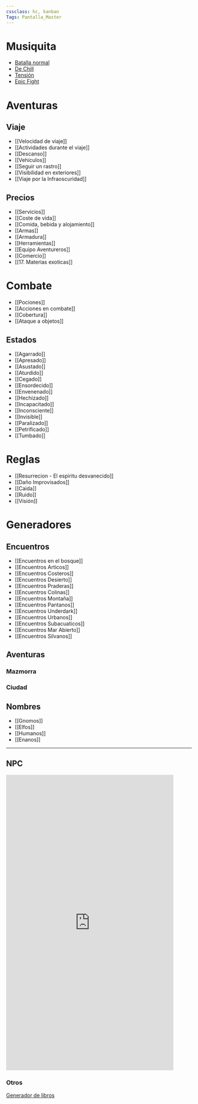 ```yaml
---
cssclass: hc, kanban
Tags: Pantalla_Master
---
```

# Musiquita
- [Batalla normal](https://open.spotify.com/playlist/5YNzi2VTqXWFS4sQZ2dcXK?si=4ab3dcf7be1d4baf)
- [De Chill](https://open.spotify.com/playlist/5HYJClOUaURsURdbsGvhC0?si=77730c0b35f34bcb)
- [Tensión](https://open.spotify.com/playlist/2pBEHqdnl0pK5htX4lkb0e?si=95f0bec3a2b3481c)
- [Epic Fight](https://open.spotify.com/playlist/01pZcF6csGnwXIV5AyXbNe?si=f7e2c9f352694830)
# Aventuras
## Viaje
- [[Velocidad de viaje]]
- [[Actividades durante el viaje]]
- [[Descanso]]
- [[Vehículos]]
- [[Seguir un rastro]]
- [[Visibilidad en exteriores]]
- [[Viaje por la Infraoscuridad]]
## Precios
- [[Servicios]]
- [[Coste de vida]]
- [[Comida, bebida y alojamiento]]
- [[Armas]]
- [[Armadura]]
- [[Herramientas]]
- [[Equipo Aventureros]]
- [[Comercio]]
- [[17. Materias exoticas]]
# Combate
- [[Pociones]]
- [[Acciones en combate]]
- [[Cobertura]]
- [[Ataque a objetos]]
## Estados
- [[Agarrado]]
- [[Apresado]]
- [[Asustado]]
- [[Aturdido]]
- [[Cegado]]
- [[Ensordecido]]
- [[Envenenado]]
- [[Hechizado]]
- [[Incapacitado]]
- [[Inconsciente]]
- [[Invisible]]
- [[Paralizado]]
- [[Petrificado]]
- [[Tumbado]]
# Reglas
- [[Resurrecion - El espiritu desvanecido]]
- [[Daño Improvisados]]
- [[Caida]]
- [[Ruido]]
- [[Visión]]
# Generadores
## Encuentros
- [[Encuentros en el bosque]]
- [[Encuentros Articos]]
- [[Encuentros Costeros]]
- [[Encuentros Desierto]]
- [[Encuentros Praderas]]
- [[Encuentros Colinas]]
- [[Encuentros Montaña]]
- [[Encuentros Pantanos]]
- [[Encuentros Underdark]]
- [[Encuentros Urbanos]]
- [[Encuentros Subacuaticos]]
- [[Encuentros Mar Abierto]]
- [[Encuentros Silvanos]]
## Aventuras
### Mazmorra
### Ciudad

## Nombres
- [[Gnomos]]
- [[Elfos]]
- [[Humanos]]
- [[Enanos]]
___
## NPC
<iframe 
		border=0 frameborder=0 height=800 width=90%
		style="background-color: white"
		src="http://dmheroes.com/"></iframe>

### Otros
[Generador de libros](https://www.dndspeak.com/category/books/)

